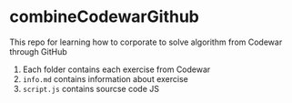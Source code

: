 # combineCodewarGithub
This repo for learning how to corporate to solve algorithm from Codewar through GitHub
1. Each folder contains each exercise from Codewar
2. `info.md` contains information about exercise
3. `script.js` contains sourcse code JS
